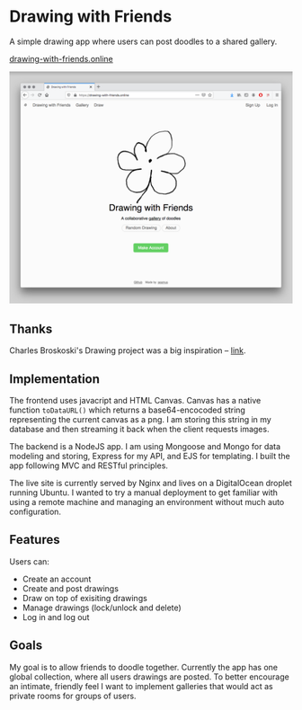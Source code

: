 # Drawing with Friends

A simple drawing app where users can post doodles to a shared gallery.

[drawing-with-friends.online](https://drawing-with-friends.online)

![screenshot](/public/img/cover.png)

## Thanks

Charles Broskoski's Drawing project was a big inspiration – [link](http://charlesbroskoski.com/drawings/).


## Implementation

The frontend uses javacript and HTML Canvas. Canvas has a native function `toDataURL()` which returns a base64-encocoded string representing the current canvas as a png. I am storing this string in my database and then streaming it back when the client requests images.

The backend is a NodeJS app. I am using Mongoose and Mongo for data modeling and storing, Express for my API, and EJS for templating. I built the app following MVC and RESTful principles.

The live site is currently served by Nginx and lives on a DigitalOcean droplet running Ubuntu. I wanted to try a manual deployment to get familiar with using a remote machine and managing an environment without much auto configuration.

## Features

Users can:
- Create an account
- Create and post drawings
- Draw on top of exisiting drawings
- Manage drawings (lock/unlock and delete)
- Log in and log out

## Goals

My goal is to allow friends to doodle together. Currently the app has one global collection, where all users drawings are posted. To better encourage an intimate, friendly feel I want to implement galleries that would act as private rooms for groups of users.
